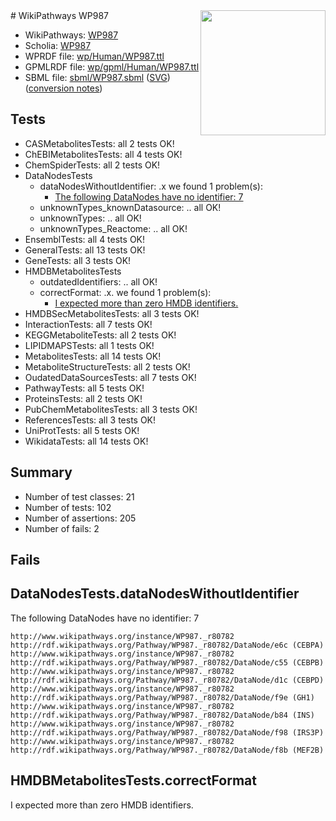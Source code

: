 <img style="float: right; width: 200px" src="../logo.png" />
# WikiPathways WP987

* WikiPathways: [WP987](https://identifiers.org/wikipathways:WP987)
* Scholia: [WP987](https://scholia.toolforge.org/wikipathways/WP987)
* WPRDF file: [wp/Human/WP987.ttl](../wp/Human/WP987.ttl)
* GPMLRDF file: [wp/gpml/Human/WP987.ttl](../wp/gpml/Human/WP987.ttl)
* SBML file: [sbml/WP987.sbml](../sbml/WP987.sbml) ([SVG](../sbml/WP987.svg)) ([conversion notes](../sbml/WP987.txt))

## Tests
* CASMetabolitesTests: all 2 tests OK!
* ChEBIMetabolitesTests: all 4 tests OK!
* ChemSpiderTests: all 2 tests OK!
* DataNodesTests
    * dataNodesWithoutIdentifier: .x we found 1 problem(s):
        * [The following DataNodes have no identifier: 7](#d2d32fa6)
    * unknownTypes_knownDatasource: .. all OK!
    * unknownTypes: .. all OK!
    * unknownTypes_Reactome: .. all OK!
* EnsemblTests: all 4 tests OK!
* GeneralTests: all 13 tests OK!
* GeneTests: all 3 tests OK!
* HMDBMetabolitesTests
    * outdatedIdentifiers: .. all OK!
    * correctFormat: .x. we found 1 problem(s):
        * [I expected more than zero HMDB identifiers.](#ad154c1e)
* HMDBSecMetabolitesTests: all 3 tests OK!
* InteractionTests: all 7 tests OK!
* KEGGMetaboliteTests: all 2 tests OK!
* LIPIDMAPSTests: all 1 tests OK!
* MetabolitesTests: all 14 tests OK!
* MetaboliteStructureTests: all 2 tests OK!
* OudatedDataSourcesTests: all 7 tests OK!
* PathwayTests: all 5 tests OK!
* ProteinsTests: all 2 tests OK!
* PubChemMetabolitesTests: all 3 tests OK!
* ReferencesTests: all 3 tests OK!
* UniProtTests: all 5 tests OK!
* WikidataTests: all 14 tests OK!


## Summary

* Number of test classes: 21
* Number of tests: 102
* Number of assertions: 205
* Number of fails: 2

## Fails

<a name="d2d32fa6" />

## DataNodesTests.dataNodesWithoutIdentifier

The following DataNodes have no identifier: 7
```
http://www.wikipathways.org/instance/WP987._r80782 http://rdf.wikipathways.org/Pathway/WP987._r80782/DataNode/e6c (CEBPA)
http://www.wikipathways.org/instance/WP987._r80782 http://rdf.wikipathways.org/Pathway/WP987._r80782/DataNode/c55 (CEBPB)
http://www.wikipathways.org/instance/WP987._r80782 http://rdf.wikipathways.org/Pathway/WP987._r80782/DataNode/d1c (CEBPD)
http://www.wikipathways.org/instance/WP987._r80782 http://rdf.wikipathways.org/Pathway/WP987._r80782/DataNode/f9e (GH1)
http://www.wikipathways.org/instance/WP987._r80782 http://rdf.wikipathways.org/Pathway/WP987._r80782/DataNode/b84 (INS)
http://www.wikipathways.org/instance/WP987._r80782 http://rdf.wikipathways.org/Pathway/WP987._r80782/DataNode/f98 (IRS3P)
http://www.wikipathways.org/instance/WP987._r80782 http://rdf.wikipathways.org/Pathway/WP987._r80782/DataNode/f8b (MEF2B)
```

<a name="ad154c1e" />

## HMDBMetabolitesTests.correctFormat

I expected more than zero HMDB identifiers.
